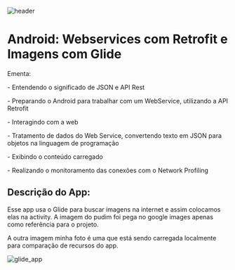 ![header](D:\Programation\socean\samsung_ocean_android_glide\header.png)

# Android:  Webservices com Retrofit e Imagens com Glide

Ementa:

\- Entendendo o significado de JSON e API Rest

\- Preparando o Android para trabalhar com um WebService, utilizando a API Retrofit

\- Interagindo com a web

\- Tratamento de dados do Web Service, convertendo texto em JSON para objetos na linguagem de programação

\- Exibindo o conteúdo carregado

\- Realizando o monitoramento das conexões com o Network Profiling

## Descrição do App:

Esse app usa o Glide para buscar imagens na internet e assim colocamos elas na activity. A imagem do pudim foi pega no google images apenas como referência para o projeto. 

A outra imagem minha foto é uma que está sendo carregada localmente para comparação de recursos do app.

![glide_app](D:\Programation\socean\samsung_ocean_android_glide\glide_app.png)
